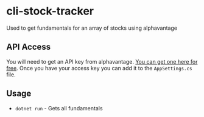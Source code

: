 # cli-stock-tracker
Used to get fundamentals for an array of stocks using alphavantage

## API Access
You will need to get an API key from alphavantage. [You can get one here for free](https://www.alphavantage.co/support/#api-key). Once you have your access key you can add it to the `AppSettings.cs` file.

## Usage

- `dotnet run` - Gets all fundamentals